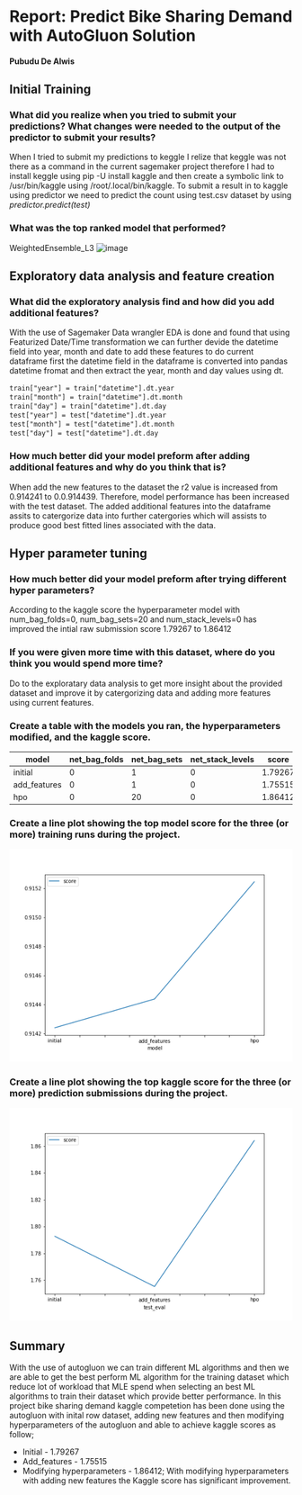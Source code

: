 # Report: Predict Bike Sharing Demand with AutoGluon Solution
#### Pubudu De Alwis

## Initial Training
### What did you realize when you tried to submit your predictions? What changes were needed to the output of the predictor to submit your results?
When I tried to submit my predictions to keggle I relize that keggle was not there as a command in the current sagemaker project therefore I had to install keggle using pip -U install kaggle and then create a symbolic link to /usr/bin/kaggle using /root/.local/bin/kaggle.
To submit a result in to kaggle using predictor we need to predict the count using test.csv dataset by using *predictor.predict(test)*

### What was the top ranked model that performed?
WeightedEnsemble_L3
![image](https://user-images.githubusercontent.com/98076289/211221532-d66af8ff-38af-42d5-ba8c-1fed984ccbb2.png)


## Exploratory data analysis and feature creation
### What did the exploratory analysis find and how did you add additional features?
With the use of Sagemaker Data wrangler EDA is done and found that using Featurized Date/Time transformation we can further devide the datetime field into year, month and date to add these features to do current dataframe first the datetime field in the dataframe is converted into pandas datetime fromat and then extract the year, month and day values using dt.
```
train["year"] = train["datetime"].dt.year
train["month"] = train["datetime"].dt.month
train["day"] = train["datetime"].dt.day
test["year"] = test["datetime"].dt.year
test["month"] = test["datetime"].dt.month
test["day"] = test["datetime"].dt.day
```

### How much better did your model preform after adding additional features and why do you think that is?
When add the new features to the dataset the r2 value is increased from 0.914241 to 0.0.914439. Therefore, model performance has been increased with the test dataset. The added additional features into the dataframe assits to catergorize data into further catergories which will assists to produce good best fitted lines associated with the data.

## Hyper parameter tuning
### How much better did your model preform after trying different hyper parameters?
According to the kaggle score the hyperparameter model with num_bag_folds=0, num_bag_sets=20 and num_stack_levels=0 has improved the intial raw submission score 1.79267 to 1.86412

### If you were given more time with this dataset, where do you think you would spend more time?
Do to the exploratary data analysis to get more insight about the provided dataset and improve it by catergorizing  data and adding more features using current features.

### Create a table with the models you ran, the hyperparameters modified, and the kaggle score.
|model|net_bag_folds|net_bag_sets|net_stack_levels|score|
|--|--|--|--|--|
|initial|0|1|0|1.79267|
|add_features|0|1|0|1.75515|
|hpo|0|20|0|1.86412|

### Create a line plot showing the top model score for the three (or more) training runs during the project.

![model_train_score.png](img/model_train_score.png)

### Create a line plot showing the top kaggle score for the three (or more) prediction submissions during the project.

![model_test_score.png](img/model_test_score.png)

## Summary

With the use of autogluon we can train different ML algorithms and then we are able to get the best perform ML algorithm for the training dataset which reduce lot of workload that MLE spend when selecting an best ML algorithms to train their dataset which provide better performance. In this project bike sharing demand kaggle competetion has been done using the autogluon with inital row dataset, adding new features and then modifying hyperparameters of the autogluon and able to achieve kaggle scores as follow;
* Initial - 1.79267
* Add_features - 1.75515
* Modifying hyperparameters - 1.86412;
With modifying hyperparameters with adding new features the Kaggle score has significant improvement.
